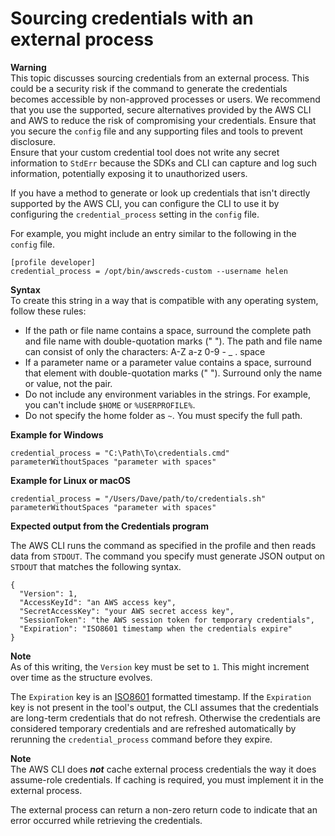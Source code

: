 # Sourcing credentials with an external process<a name="cli-configure-sourcing-external"></a>

**Warning**  
This topic discusses sourcing credentials from an external process\. This could be a security risk if the command to generate the credentials becomes accessible by non\-approved processes or users\. We recommend that you use the supported, secure alternatives provided by the AWS CLI and AWS to reduce the risk of compromising your credentials\. Ensure that you secure the `config` file and any supporting files and tools to prevent disclosure\.  
Ensure that your custom credential tool does not write any secret information to `StdErr` because the SDKs and CLI can capture and log such information, potentially exposing it to unauthorized users\.

If you have a method to generate or look up credentials that isn't directly supported by the AWS CLI, you can configure the CLI to use it by configuring the `credential_process` setting in the `config` file\. 

For example, you might include an entry similar to the following in the `config` file\.

```
[profile developer]
credential_process = /opt/bin/awscreds-custom --username helen
```

**Syntax**  
To create this string in a way that is compatible with any operating system, follow these rules:
+ If the path or file name contains a space, surround the complete path and file name with double\-quotation marks \(" "\)\. The path and file name can consist of only the characters: A\-Z a\-z 0\-9 \- \_ \. space
+ If a parameter name or a parameter value contains a space, surround that element with double\-quotation marks \(" "\)\. Surround only the name or value, not the pair\.
+ Do not include any environment variables in the strings\. For example, you can't include `$HOME` or `%USERPROFILE%`\.
+ Do not specify the home folder as `~`\. You must specify the full path\.

**Example for Windows**

```
credential_process = "C:\Path\To\credentials.cmd" parameterWithoutSpaces "parameter with spaces"
```

**Example for Linux or macOS**

```
credential_process = "/Users/Dave/path/to/credentials.sh" parameterWithoutSpaces "parameter with spaces"
```

**Expected output from the Credentials program**

The AWS CLI runs the command as specified in the profile and then reads data from `STDOUT`\. The command you specify must generate JSON output on `STDOUT` that matches the following syntax\.

```
{
  "Version": 1,
  "AccessKeyId": "an AWS access key",
  "SecretAccessKey": "your AWS secret access key",
  "SessionToken": "the AWS session token for temporary credentials", 
  "Expiration": "ISO8601 timestamp when the credentials expire"
}
```

**Note**  
As of this writing, the `Version` key must be set to `1`\. This might increment over time as the structure evolves\.

The `Expiration` key is an [ISO8601](https://wikipedia.org/wiki/ISO_8601) formatted timestamp\. If the `Expiration` key is not present in the tool's output, the CLI assumes that the credentials are long\-term credentials that do not refresh\. Otherwise the credentials are considered temporary credentials and are refreshed automatically by rerunning the `credential_process` command before they expire\.

**Note**  
The AWS CLI does ***not*** cache external process credentials the way it does assume\-role credentials\. If caching is required, you must implement it in the external process\.

The external process can return a non\-zero return code to indicate that an error occurred while retrieving the credentials\.
